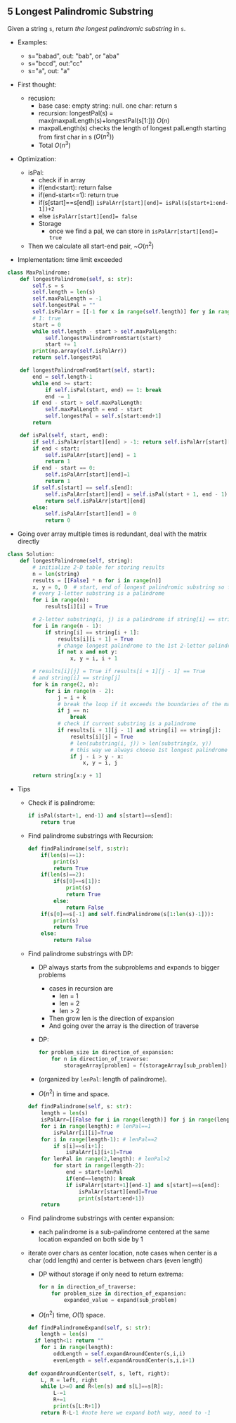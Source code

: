 ## 5 Longest Palindromic Substring

Given a string `s`, return *the longest palindromic substring* in `s`.

+ Examples:
  + s="babad", out: "bab", or "aba"
  + s="bccd", out:"cc"
  + s="a", out: "a"
+ First thought:
  + recusion:
    + base case: empty string: null. one char: return s
    + recursion: longestPal(s) = max(maxpalLength(s)+longestPal(s[1:])) $O(n)$
    + maxpalLength(s) checks the length of longest palLength starting from first char in s ($O(n^2)$)
    + Total $O(n^3)$
+ Optimization:
  + isPal:
    + check if in array
    + if(end<start): return false
    + if(end-start<=1): return true
    + if(s[start]==s[end]) `isPalArr[start][end]= isPal(s[start+1:end-1])+2` 
    + else `isPalArr[start][end]= false`
    + Storage
      + once we find a pal, we can store in `isPalArr[start][end]= true`
  + Then we calculate all start-end pair, ~$O(n^2)$

+ Implementation: time limit exceeded

```python
class MaxPalindrome:
    def longestPalindrome(self, s: str):
        self.s = s
        self.length = len(s)
        self.maxPalLength = -1
        self.longestPal = ""
        self.isPalArr = [[-1 for x in range(self.length)] for y in range(self.length)]  # -1: not visited, 0: false,
        # 1: true
        start = 0
        while self.length - start > self.maxPalLength:
            self.longestPalindromFromStart(start)
            start += 1
        print(np.array(self.isPalArr))
        return self.longestPal

    def longestPalindromFromStart(self, start):
        end = self.length-1
        while end >= start:
            if self.isPal(start, end) == 1: break
            end -= 1
        if end - start > self.maxPalLength:
            self.maxPalLength = end - start
            self.longestPal = self.s[start:end+1]
        return

    def isPal(self, start, end):
        if self.isPalArr[start][end] > -1: return self.isPalArr[start][end]
        if end < start:
            self.isPalArr[start][end] = 1
            return 1
        if end - start == 0:
            self.isPalArr[start][end]=1
            return 1
        if self.s[start] == self.s[end]:
            self.isPalArr[start][end] = self.isPal(start + 1, end - 1)
            return self.isPalArr[start][end]
        else:
            self.isPalArr[start][end] = 0
            return 0

```

+ Going over array multiple times is redundant, deal with the matrix directly

```python
class Solution:
    def longestPalindrome(self, string):
        # initialize 2-D table for storing results
        n = len(string)
        results = [[False] * n for i in range(n)]
        x, y = 0, 0  # start, end of longest palindromic substring so far
        # every 1-letter substring is a palindrome
        for i in range(n):
            results[i][i] = True

        # 2-letter substring(i, j) is a palindrome if string[i] == string[j]
        for i in range(n - 1):
            if string[i] == string[i + 1]:
                results[i][i + 1] = True
                # change longest palindrome to the 1st 2-letter palindrome
                if not x and not y:
                    x, y = i, i + 1

        # results[i][j] = True if results[i + 1][j - 1] == True
        # and string[i] == string[j]
        for k in range(2, n):
            for i in range(n - 2):
                j = i + k
                # break the loop if it exceeds the boundaries of the matrix
                if j == n:
                    break
                # check if current substring is a palindrome
                if results[i + 1][j - 1] and string[i] == string[j]:
                    results[i][j] = True
                    # len(substring(i, j)) > len(substring(x, y))
                    # this way we always choose 1st longest palindrome
                    if j - i > y - x:
                        x, y = i, j

        return string[x:y + 1]
```



+ Tips

  + Check if is palindrome:

    ```python
    if isPal(start+1, end-1) and s[start]==s[end]:
        return true
    ```

  + Find palindrome substrings with Recursion:

    ```python
    def findPalindrome(self, s:str):
        if(len(s)==1): 
            print(s)
            return True
        if(len(s)==2): 
            if(s[0]==s[1]):
                print(s)
                return True
            else:
                return False
        if(s[0]==s[-1] and self.findPalindrome(s[1:len(s)-1])):
            print(s)
            return True
        else:
            return False
    ```

    

  + Find palindrome substrings with DP: 

    + DP always starts from the subproblems and expands to bigger problems

      + cases in recursion are
        + len = 1
        + len = 2
        + len > 2
      + Then grow len is the direction of expansion
      + And going over the array is the direction of traverse

    + DP: 

      ```python
      for problem_size in direction_of_expansion:
          for n in direction_of_traverse:
              storageArray[problem] = f(storageArray[sub_problem])
      ```

    + (organized by `lenPal`: length of palindrome). 

    + $O(n^2)$ in time and space.

    ```python
    def findPalindrome(self, s: str):
        length = len(s)
        isPalArr=[[False for i in range(length)] for j in range(length)]
        for i in range(length): # lenPal==1
            isPalArr[i][i]=True
        for i in range(length-1): # lenPal==2
            if s[i]==s[i+1]:
                isPalArr[i][i+1]=True
        for lenPal in range(2,length): # lenPal>2
            for start in range(length-2):
                end = start+lenPal
                if(end==length): break
                if isPalArr[start+1][end-1] and s[start]==s[end]:
                    isPalArr[start][end]=True
                    print(s[start:end+1])
        return
    ```

  + Find palindrome substrings with center expansion: 

    + each palindrome is a sub-palindrome centered at the same location expanded on both side by 1
    
  + iterate over chars as center location, note cases when center is a char (odd length) and center is between chars (even length)
    
    + DP without storage if only need to return extrema:
    
      ```python
      for n in direction_of_traverse:
          for problem_size in direction_of_expansion:
              expanded_value = expand(sub_problem)
      ```
    
      
    
    + $O(n^2)$ time, $O(1)$ space.
    
    ```python
    def findPalindromeExpand(self, s: str):
        length = len(s)
      if length<1: return ""
        for i in range(length):
            oddLength = self.expandAroundCenter(s,i,i)
            evenLength = self.expandAroundCenter(s,i,i+1)
            
    def expandAroundCenter(self, s, left, right):
        L, R = left, right
        while L>=0 and R<len(s) and s[L]==s[R]:
            L-=1
            R+=1
            print(s[L:R+1])
        return R-L-1 #note here we expand both way, need to -1
    ```
    
    


